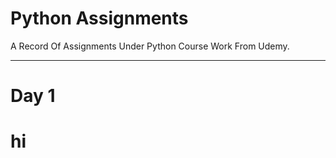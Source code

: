 # Python Assignments

A Record Of Assignments Under Python Course Work From Udemy.

---

# Day 1
  # hi
